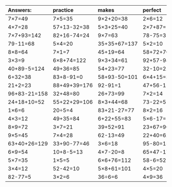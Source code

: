 | Answers: | practice | makes | perfect | ! |
| :--- | :--- | :--- | :--- | :--- |
| 7×7=49 | 7×5=35 | 9×2+20=38 | 2×6=12 | 5×5=25 | 
| 4×7=28 | 57+13-32=38 | 5×3+25=40 | 2×7+87=101 | 2+71=73 | 
| 7×7+93=142 | 82+16-74=24 | 9×7=63 | 78-75=3 | 9×6+69=123 | 
| 79-11=68 | 5×4=20 | 35+35+67=137 | 5×2=10 | 6×5=30 | 
| 8×8=64 | 7×1=7 | 45+19=64 | 58+72+70=200 | 10÷2=5 | 
| 3×3=9 | 6×8+74=122 | 9×3+34=61 | 92+57-98=51 | 96-81=15 | 
| 40+89-5=124 | 49+36=85 | 54+23=77 | 32-10=22 | 37-26=11 | 
| 6+32=38 | 83+8-91=0 | 58+93-50=101 | 6×4+15=39 | 2×8=16 | 
| 21+2=23 | 88+49+39=176 | 92-91=1 | 47+56-11=92 | 4×8=32 | 
| 96+83-21=158 | 32+48=80 | 26+73=99 | 7×2=14 | 9×6-25=29 | 
| 24+18+10=52 | 55+22+29=106 | 8×3+44=68 | 73-22=51 | 6×2=12 | 
| 1×6=6 | 20÷5=4 | 83+21-27=77 | 8×2=16 | 4×2+55=63 | 
| 4×3=12 | 49+35=84 | 6+22+55=83 | 5×6-17=13 | 32-24=8 | 
| 8×9=72 | 3×7=21 | 39+52=91 | 23+67=90 | 5×8=40 | 
| 9×5=45 | 7×4=28 | 62-13=49 | 22+40=62 | 63-5=58 | 
| 63+40+26=129 | 33+90-77=46 | 3×6=18 | 95-80=15 | 8×3+45=69 | 
| 6×9=54 | 10+8-5=13 | 4×7-20=8 | 65+47-17=95 | 92-39=53 | 
| 5×7=35 | 1×5=5 | 6×6+76=112 | 58-6=52 | 37-26=11 | 
| 3×4=12 | 52-42=10 | 5×8+61=101 | 4×5=20 | 3×9=27 | 
| 82-77=5 | 3×2=6 | 36÷6=6 | 4×9=36 | 4×9-35=1 | 
